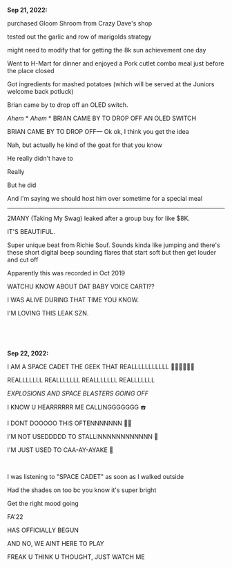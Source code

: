 **Sep 21, 2022:**

purchased Gloom Shroom from Crazy Dave's shop

tested out the garlic and row of marigolds strategy

might need to modify that for getting the 8k sun achievement one day

Went to H-Mart for dinner and enjoyed a Pork cutlet combo meal just before the place closed

Got ingredients for mashed potatoes (which will be served at the Juniors welcome back potluck)

Brian came by to drop off an OLED switch.

*Ahem* * *Ahem* * BRIAN CAME BY TO DROP OFF AN OLED SWITCH

BRIAN CAME BY TO DROP OFF— Ok ok, I think you get the idea

Nah, but actually he kind of the goat for that you know 

He really didn't have to 

Really

But he did 

And I'm saying we should host him over sometime for a special meal

--- 
2MANY (Taking My Swag) leaked after a group buy for like $8K.

IT'S BEAUTIFUL.

Super unique beat from Richie Souf. Sounds kinda like jumping and there's these short digital beep sounding flares that start soft but then get louder and cut off  

Apparently this was recorded in Oct 2019 

WATCHU KNOW ABOUT DAT BABY VOICE CARTI?? 

I WAS ALIVE DURING THAT TIME YOU KNOW.

I'M LOVING THIS LEAK SZN.

&nbsp;

&nbsp;


**Sep 22, 2022:**

I AM A SPACE CADET THE GEEK THAT REALLLLLLLLLLL 🧑‍🚀🚀🔥👾💕

REALLLLLLL REALLLLLLL REALLLLLLL REALLLLLLL

*EXPLOSIONS AND SPACE BLASTERS GOING OFF*

I KNOW U HEARRRRRR ME CALLINGGGGGGG ☎️

I DONT DOOOOO THIS OFTENNNNNNN 🙅‍♀️

I'M NOT USEDDDDD TO STALLINNNNNNNNNNNN 😤 

I'M JUST USED TO CAA-AY-AYAKE 🍰

&nbsp;

I was listening to "SPACE CADET" as soon as I walked outside

Had the shades on too bc you know it's super bright

Get the right mood going

FA'22 

HAS OFFICIALLY BEGUN

AND NO, WE AINT HERE TO PLAY

FREAK U THINK U THOUGHT, JUST WATCH ME
